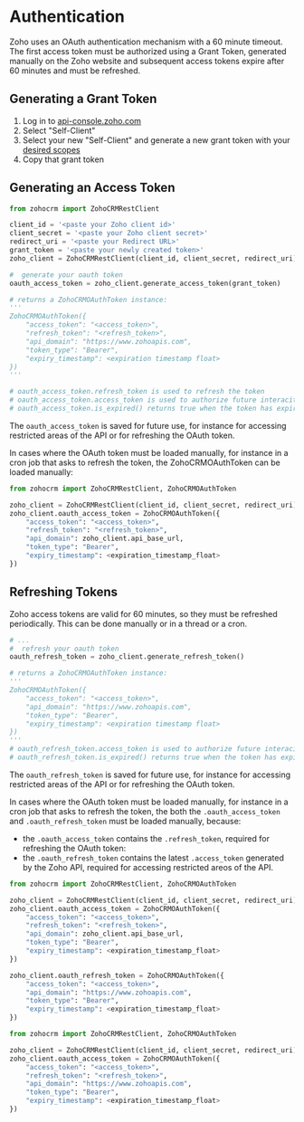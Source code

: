 # Authentication

Zoho uses an OAuth authentication mechanism with a 60 minute timeout. The first access token must be authorized using a Grant Token, generated manually on the Zoho website and subsequent access tokens expire after 60 minutes and must be refreshed.


## Generating a Grant Token

1. Log in to [api-console.zoho.com](https://api-console.zoho.com)
2. Select "Self-Client"
3. Select your new "Self-Client" and generate a new grant token with your [desired scopes](https://www.zoho.com/crm/developer/docs/api/oauth-overview.html#scopes)
4. Copy that grant token

## Generating an Access Token


```python
from zohocrm import ZohoCRMRestClient

client_id = '<paste your Zoho client id>'
client_secret = '<paste your Zoho client secret>'
redirect_uri = '<paste your Redirect URL>'
grant_token = '<paste your newly created token>'
zoho_client = ZohoCRMRestClient(client_id, client_secret, redirect_uri)

#  generate your oauth token
oauth_access_token = zoho_client.generate_access_token(grant_token)

# returns a ZohoCRMOAuthToken instance:
'''
ZohoCRMOAuthToken({
    "access_token": "<access_token>",
    "refresh_token": "<refresh_token>",
    "api_domain": "https://www.zohoapis.com",
    "token_type": "Bearer",
    "expiry_timestamp": <expiration timestamp float>
})
'''

# oauth_access_token.refresh_token is used to refresh the token
# oauth_access_token.access_token is used to authorize future interacitons with the API
# oauth_access_token.is_expired() returns true when the token has expired
```

The `oauth_access_token` is saved for future use, for instance for accessing restricted areas of the API or for refreshing the OAuth token.

In cases where the OAuth  token must be loaded manually, for instance in a cron job that asks to refresh the token, the ZohoCRMOAuthToken can be loaded manually:

```python
from zohocrm import ZohoCRMRestClient, ZohoCRMOAuthToken

zoho_client = ZohoCRMRestClient(client_id, client_secret, redirect_uri)
zoho_client.oauth_access_token = ZohoCRMOAuthToken({
    "access_token": "<access_token>",
    "refresh_token": "<refresh_token>",
    "api_domain": zoho_client.api_base_url,
    "token_type": "Bearer",
    "expiry_timestamp": <expiration_timestamp_float>
})
```

## Refreshing Tokens

Zoho access tokens are valid for 60 minutes, so they must be  refreshed periodically. This can be done manually or in a thread or a cron.

```python
# ...
#  refresh your oauth token
oauth_refresh_token = zoho_client.generate_refresh_token()

# returns a ZohoCRMOAuthToken instance:
'''
ZohoCRMOAuthToken({
    "access_token": "<access_token>",
    "api_domain": "https://www.zohoapis.com",
    "token_type": "Bearer",
    "expiry_timestamp": <expiration timestamp float>
})
'''
# oauth_refresh_token.access_token is used to authorize future interacitons with the API
# oauth_refresh_token.is_expired() returns true when the token has expired
```

The `oauth_refresh_token` is saved for future use, for instance for accessing restricted areas of the API or for refreshing the OAuth token.

In cases where the OAuth  token must be loaded manually, for instance in a cron job that asks to refresh the token, the both the `.oauth_access_token` and `.oauth_refresh_token` must be loaded manually, because:
* the `.oauth_access_token` contains the `.refresh_token`, required for refreshing the OAuth token:
* the `.oauth_refresh_token` contains  the latest  `.access_token` generated by the Zoho API, required for accessing restricted areos of the API.


```python
from zohocrm import ZohoCRMRestClient, ZohoCRMOAuthToken

zoho_client = ZohoCRMRestClient(client_id, client_secret, redirect_uri)
zoho_client.oauth_access_token = ZohoCRMOAuthToken({
    "access_token": "<access_token>",
    "refresh_token": "<refresh_token>",
    "api_domain": zoho_client.api_base_url,
    "token_type": "Bearer",
    "expiry_timestamp": <expiration_timestamp_float>
})

zoho_client.oauth_refresh_token = ZohoCRMOAuthToken({
    "access_token": "<access_token>",
    "api_domain": "https://www.zohoapis.com",
    "token_type": "Bearer",
    "expiry_timestamp": <expiration_timestamp_float>
})
```


```python
from zohocrm import ZohoCRMRestClient, ZohoCRMOAuthToken

zoho_client = ZohoCRMRestClient(client_id, client_secret, redirect_uri)
zoho_client.oauth_access_token = ZohoCRMOAuthToken({
    "access_token": "<access_token>",
    "refresh_token": "<refresh_token>",
    "api_domain": "https://www.zohoapis.com",
    "token_type": "Bearer",
    "expiry_timestamp": <expiration_timestamp_float>
})
```
